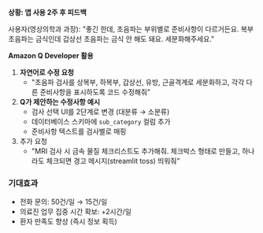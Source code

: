 **상황: 앱 사용 2주 후 피드백**

사용자(영상의학과 과장): "좋긴 한데, 초음파는 부위별로 준비사항이 다르거든요. 복부 초음파는 금식인데 갑상선 초음파는 금식 안 해도 돼요. 세분화해주세요."

**Amazon Q Developer 활용**

1. **자연어로 수정 요청**
   - "초음파 검사를 상복부, 하복부, 갑상선, 유방, 근골격계로 세분화하고,
     각각 다른 준비사항을 표시하도록 코드 수정해줘"
2. **Q가 제안하는 수정사항 예시**
   - 검사 선택 UI를 2단계로 변경 (대분류 → 소분류)
   - 데이터베이스 스키마에 `sub_category` 컬럼 추가
   - 준비사항 텍스트를 검사별로 매핑
3. 추가 요청
   - "MRI 검사 시 금속 물질 체크리스트도 추가해줘. 체크박스 형태로 만들고, 하나라도 체크되면 경고 메시지(streamlit toss) 띄워줘"

### 기대효과

- 전화 문의: 50건/일 → 15건/일
- 의료진 업무 집중 시간 확보: +2시간/일
- 환자 만족도 향상 (즉시 정보 획득)
